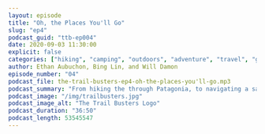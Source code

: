 ```yaml
---
layout: episode
title: "Oh, the Places You'll Go"
slug: "ep4"
podcast_guid: "ttb-ep004"
date: 2020-09-03 11:30:00
explicit: false
categories: ["hiking", "camping", "outdoors", "adventure", "travel", "gear"]
author: Ethan Aubuchon, Bing Lin, and Will Damon
episode_number: "04"
podcast_file: the-trail-busters-ep4-oh-the-places-you'll-go.mp3
podcast_summary: "From hiking the through Patagonia, to navigating a sail boat around the Vancouver Islands, we dive into the Trail Busters dream adventures."
podcast_image: "/img/trailbusters.jpg"
podcast_image_alt: "The Trail Busters Logo"
podcast_duration: "36:50"
podcast_length: 53545547
---
```

